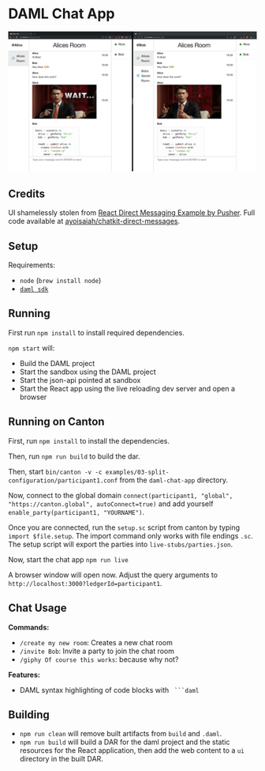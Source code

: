 # DAML Chat App

![Screenshot](doc/screenshot.png)

## Credits

UI shamelessly stolen from [React Direct Messaging Example by Pusher](https://pusher.com/tutorials/react-direct-messaging).
Full code available at [ayoisaiah/chatkit-direct-messages](https://github.com/ayoisaiah/chatkit-direct-messages).

## Setup

Requirements:
  - `node` (`brew install node`)
  - [`daml sdk`](https://docs.daml.com/getting-started/installation.html)

## Running

First run `npm install` to install required dependencies.

`npm start` will:
  - Build the DAML project
  - Start the sandbox using the DAML project
  - Start the json-api pointed at sandbox
  - Start the React app using the live reloading dev server and open a browser

## Running on Canton

First, run `npm install` to install the dependencies.

Then, run `npm run build` to build the dar.

Then, start `bin/canton -v -c examples/03-split-configuration/participant1.conf` from the `daml-chat-app` directory.

Now, connect to the global domain `connect(participant1, "global", "https://canton.global", autoConnect=true)` and add yourself
`enable_party(participant1, "YOURNAME")`.

Once you are connected, run the `setup.sc` script from canton by typing `import $file.setup`.
The import command only works with file endings `.sc`. The setup script will export the parties
into `live-stubs/parties.json`.

Now, start the chat app `npm run live`

A browser window will open now. Adjust the query arguments to `http://localhost:3000?ledgerId=participant1`.

## Chat Usage

**Commands:**
  - `/create my new room`: Creates a new chat room
  - `/invite Bob`: Invite a party to join the chat room
  - `/giphy Of course this works`: because why not?

**Features:**
 - DAML syntax highlighting of code blocks with ` ```daml`

## Building

  - `npm run clean` will remove built artifacts from `build` and `.daml`.
  - `npm run build` will build a DAR for the daml project and the static resources for the React application, then add the web content to a `ui` directory in the built DAR.
